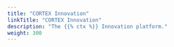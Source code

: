 ```yaml
---
title: "CORTEX Innovation"
linkTitle: "CORTEX Innovation"
description: "The {{% ctx %}} Innovation platform."
weight: 300
---
```

